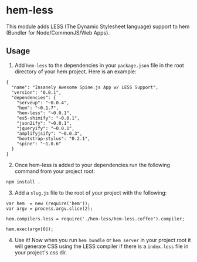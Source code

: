 # hem-less

This module adds LESS (The Dynamic Stylesheet language) support to hem (Bundler for
Node/CommonJS/Web Apps).

## Usage

1. Add `hem-less` to the dependencies in your `package.json` file in the root directory of your hem project. Here is an example:

```
{
  "name": "Insanely Awesome Spine.js App w/ LESS Support",
  "version": "0.0.1",
  "dependencies": {
    "serveup": "~0.0.4",
    "hem": "~0.1.7",
    "hem-less": "~0.0.1",
    "es5-shimify": "~0.0.1",
    "json2ify": "~0.0.1",
    "jqueryify": "~0.0.1",
    "amplifyjsify": "~0.0.3",
    "bootstrap-stylus": "0.2.1",
    "spine": "~1.0.6"
  }
}
```

2. Once hem-less is added to your dependencies run the following command from your project root:

```
npm install .
```

3. Add a `slug.js` file to the root of your project with the following:

```
var hem  = new (require('hem'));
var argv = process.argv.slice(2);

hem.compilers.less = require('./hem-less/hem-less.coffee').compiler;

hem.exec(argv[0]);
```

4. Use it! Now when you run `hem bundle` or `hem server` in your project root it will generate CSS using the LESS  compiler if there is a `index.less` file in your project's css dir.
